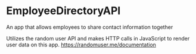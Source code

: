 # EmployeeDirectoryAPI
An app that allows employees to share contact information together

Utilizes the random user API and makes HTTP calls in JavaScript to render user data on this app.
https://randomuser.me/documentation 

